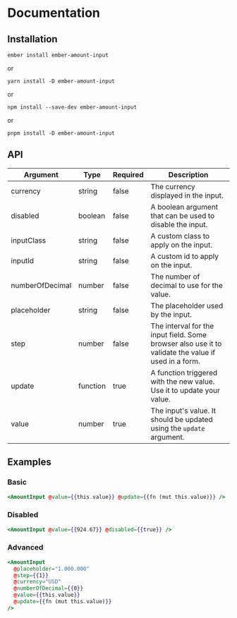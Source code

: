 # Documentation

## Installation

```
ember install ember-amount-input
```

or

```
yarn install -D ember-amount-input
```

or

```
npm install --save-dev ember-amount-input
```

or

```
pnpm install -D ember-amount-input
```

## API

| Argument        | Type     | Required | Description                                                                                         |
| --------------- | -------- | -------- | --------------------------------------------------------------------------------------------------- |
| currency        | string   | false    | The currency displayed in the input.                                                                |
| disabled        | boolean  | false    | A boolean argument that can be used to disable the input.                                           |
| inputClass      | string   | false    | A custom class to apply on the input.                                                               |
| inputId         | string   | false    | A custom id to apply on the input.                                                                  |
| numberOfDecimal | number   | false    | The number of decimal to use for the value.                                                         |
| placeholder     | string   | false    | The placeholder used by the input.                                                                  |
| step            | number   | false    | The interval for the input field. Some browser also use it to validate the value if used in a form. |
| update          | function | true     | A function triggered with the new value. Use it to update your value.                               |
| value           | number   | true     | The input's value. It should be updated using the `update` argument.                                |

## Examples

### Basic

```hbs
<AmountInput @value={{this.value}} @update={{fn (mut this.value)}} />
```

### Disabled

```hbs
<AmountInput @value={{924.67}} @disabled={{true}} />
```

### Advanced

```hbs
<AmountInput
  @placeholder="1.000.000"
  @step={{1}}
  @currency="USD"
  @numberOfDecimal={{0}}
  @value={{this.value}}
  @update={{fn (mut this.value)}}
/>
```

